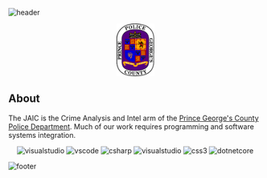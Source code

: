 ![header](https://capsule-render.vercel.app/api?type=waving&color=550080&text=Joint%20Analysis%20Intelligence%20Center&fontColor=ffffff&fontSize=40&fontAlignY=20&height=150&section=header&desc=The%20Prince%20George's%20County%20Police%20Department&descAlignY=42)
<p align="center"><img src="https://github.com/PGPD-JAIC/.github/blob/main/PGPDPatchXparent.png?raw=true" alt="pgpdpatch" width="75" height="105"></p>

## About

The JAIC is the Crime Analysis and Intel arm of the <a href="https://https://www.princegeorgescountymd.gov/departments-offices/police">Prince George's County Police Department</a>. Much of our work requires programming and software systems integration.





<p align="center">
<img src="https://cdn.jsdelivr.net/gh/devicons/devicon/icons/visualstudio/visualstudio-plain.svg" alt="visualstudio" width="45" height="45" />
<img src="https://cdn.jsdelivr.net/gh/devicons/devicon/icons/vscode/vscode-original.svg" alt="vscode" width="45" height="45"/>
<img src="https://cdn.jsdelivr.net/gh/devicons/devicon/icons/csharp/csharp-original.svg" alt="csharp" width="45" height="45" />
<img src="https://cdn.jsdelivr.net/gh/devicons/devicon/icons/javascript/javascript-original.svg" alt="visualstudio" width="45" height="45" />
<img src="https://cdn.jsdelivr.net/gh/devicons/devicon/icons/css3/css3-original.svg" alt="css3" width="45" height="45" />
<img src="https://cdn.jsdelivr.net/gh/devicons/devicon/icons/dotnetcore/dotnetcore-original.svg" alt="dotnetcore" width="45" height="45" />
</p>

![footer](https://capsule-render.vercel.app/api?type=waving&color=550080&height=100&section=footer)


